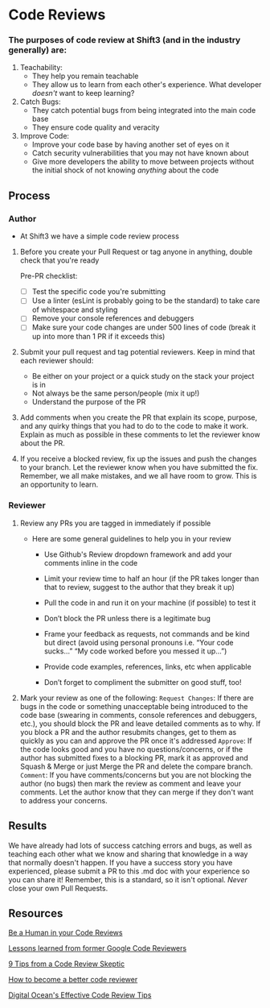# Code Reviews

### The purposes of code review at Shift3 (and in the industry generally) are:
1. Teachability:
    * They help you remain teachable
    * They allow us to learn from each other's experience. What developer _doesn't_ want to keep learning?
2. Catch Bugs:
    * They catch potential bugs from being integrated into the main code base
    * They ensure code quality and veracity
3. Improve Code:
    * Improve your code base by having another set of eyes on it
    * Catch security vulnerabilities that you may not have known about
    * Give more developers the ability to move between projects without the initial shock of not knowing _anything_ about the code

## Process

### Author
* At Shift3 we have a simple code review process

1. Before you create your Pull Request or tag anyone in anything, double check that you're ready

    Pre-PR checklist:
    - [ ] Test the specific code you're submitting
    - [ ] Use a linter (esLint is probably going to be the standard) to take care of whitespace and styling
    - [ ] Remove your console references and debuggers
    - [ ] Make sure your code changes are under 500 lines of code (break it up into more than 1 PR if it exceeds this)

2. Submit your pull request and tag potential reviewers. Keep in mind that each reviewer should: 
    * Be either on your project or a quick study on the stack your project is in
    * Not always be the same person/people (mix it up!)
    * Understand the purpose of the PR

3. Add comments when you create the PR that explain its scope, purpose, and any quirky things that you had to do to the code to make it work. Explain as much as possible in these comments to let the reviewer know about the PR.  

4. If you receive a blocked review, fix up the issues and push the changes to your branch. Let the reviewer know when you have submitted the fix. Remember, we all make mistakes, and we all have room to grow. This is an opportunity to learn.

### Reviewer

1. Review any PRs you are tagged in immediately if possible
    - Here are some general guidelines to help you in your review
        * Use Github's Review dropdown framework and add your comments inline in the code

        * Limit your review time to half an hour (if the PR takes longer than that to review, suggest to the author that they break it up)

        * Pull the code in and run it on your machine (if possible) to test it

        * Don’t block the PR unless there is a legitimate bug

        * Frame your feedback as requests, not commands and be kind but direct (avoid using personal pronouns i.e. “Your code sucks…” “My code worked before you messed it up…”)

        * Provide code examples, references, links, etc when applicable

        * Don’t forget to compliment the submitter on good stuff, too!

2. Mark your review as one of the following:
    `Request Changes`: If there are bugs in the code or something unacceptable being introduced to the code base (swearing in comments, console references and debuggers, etc.), you should block the PR and leave detailed comments as to why. If you block a PR and the author resubmits changes, get to them as quickly as you can and approve the PR once it's addressed
    `Approve`: If the code looks good and you have no questions/concerns, or if the author has submitted fixes to a blocking PR, mark it as approved and Squash & Merge or just Merge the PR and delete the compare branch.
    `Comment`: If you have comments/concerns but you are not blocking the author (no bugs) then mark the review as comment and leave your comments. Let the author know that they can merge if they don't want to address your concerns.

## Results
We have already had lots of success catching errors and bugs, as well as teaching each other what we know and sharing that knowledge in a way that normally doesn't happen. If you have a success story you have experienced, please submit a PR to this .md doc with your experience so you can share it!
Remember, this is a standard, so it isn't optional. _Never_ close your own Pull Requests.

## Resources

[Be a Human in your Code Reviews](https://mtlynch.io/human-code-reviews-1/)

[Lessons learned from former Google Code Reviewers](https://blog.fullstory.com/what-we-learned-from-google-code-reviews-arent-just-for-catching-bugs/)

[9 Tips from a Code Review Skeptic](https://blog.fogcreek.com/effective-code-reviews-9-tips-from-a-converted-skeptic/)

[How to become a better code reviewer](https://blog.asana.com/2016/12/7-ways-to-uplevel-your-code-review-skills/)

[Digital Ocean's Effective Code Review Tips](https://blog.digitalocean.com/how-to-conduct-effective-code-reviews/)
